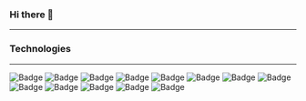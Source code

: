 ### Hi there 👋

<hr/>
<h3>Technologies</h3>
<hr/>

![Badge](https://img.shields.io/badge/-Javascript-000000?style=for-the-badge&logo=javascript)
![Badge](https://img.shields.io/badge/-Typescript-000000?style=for-the-badge&logo=typescript)
![Badge](https://img.shields.io/badge/-Python-000000?style=for-the-badge&logo=python)
![Badge](https://img.shields.io/badge/-PHP-000000?style=for-the-badge&logo=php)
![Badge](https://img.shields.io/badge/-Elixir-000000?style=for-the-badge&logo=elixir)
![Badge](https://img.shields.io/badge/-ReactJS-000000?style=for-the-badge&logo=react)
![Badge](https://img.shields.io/badge/-Express-000000?style=for-the-badge&logo=express)
![Badge](https://img.shields.io/badge/-NextJS-000000?style=for-the-badge&logo=nextjs)
![Badge](https://img.shields.io/badge/-MongoDB-000000?style=for-the-badge&logo=mongodb)
![Badge](https://img.shields.io/badge/-Firebase-000000?style=for-the-badge&logo=firebase)
![Badge](https://img.shields.io/badge/-Flask-000000?style=for-the-badge&logo=flask)
![Badge](https://img.shields.io/badge/-Laravel-000000?style=for-the-badge&logo=laravel)
![Badge](https://img.shields.io/badge/-Elasticsearch-000000?style=for-the-badge&logo=elasticsearch)

<!--
**gmendes0/gmendes0** is a ✨ _special_ ✨ repository because its `README.md` (this file) appears on your GitHub profile.

Here are some ideas to get you started:

- 🔭 I’m currently working on ...
- 🌱 I’m currently learning ...
- 👯 I’m looking to collaborate on ...
- 🤔 I’m looking for help with ...
- 💬 Ask me about ...
- 📫 How to reach me: ...
- 😄 Pronouns: ...
- ⚡ Fun fact: ...
-->
